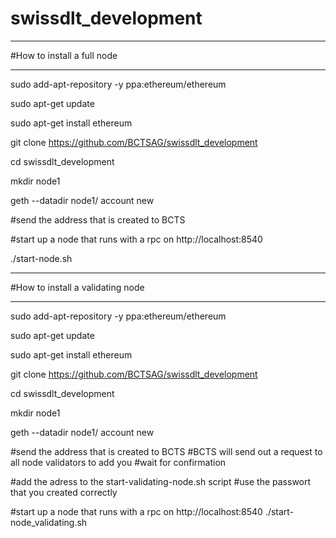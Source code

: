 # swissdlt_development

*****************************
#How to install a full node
*****************************
sudo add-apt-repository -y ppa:ethereum/ethereum

sudo apt-get update

sudo apt-get install ethereum

git clone https://github.com/BCTSAG/swissdlt_development

cd swissdlt_development

mkdir node1

geth --datadir node1/ account new

#send the address that is created to BCTS 

#start up a node that runs with a rpc on http://localhost:8540

./start-node.sh


*****************************
#How to install a validating node
*********************************

sudo add-apt-repository -y ppa:ethereum/ethereum

sudo apt-get update

sudo apt-get install ethereum

git clone https://github.com/BCTSAG/swissdlt_development

cd swissdlt_development

mkdir node1

geth --datadir node1/ account new

#send the address that is created to BCTS 
#BCTS will send out a request to all node validators to add you
#wait for confirmation

#add the adress to the start-validating-node.sh script
#use the passwort that you created correctly

#start up a node that runs with a rpc on http://localhost:8540
./start-node_validating.sh
